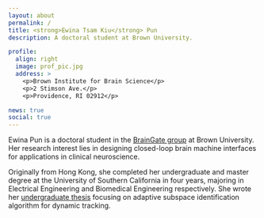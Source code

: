 ```yaml
---
layout: about
permalink: /
title: <strong>Ewina Tsam Kiu</strong> Pun
description: A doctoral student at Brown University.

profile:
  align: right
  image: prof_pic.jpg
  address: >
    <p>Brown Institute for Brain Science</p>
    <p>2 Stimson Ave.</p>
    <p>Providence, RI 02912</p>

news: true
social: true
---
```


Ewina Pun is a doctoral student in the <a href="https://www.braingate.org/">BrainGate group</a> at Brown University. Her research interest lies in designing closed-loop brain machine interfaces for applications in clinical neuroscience.

Originally from Hong Kong, she completed her undergraduate and master degree at the University of Southern California in four years, majoring in Electrical Engineering and Biomedical Engineering respectively. She wrote her <a href="http://ewinapun.tk/projects/1_project/">undergraduate thesis</a> focusing on adaptive subspace identification algorithm for dynamic tracking.

